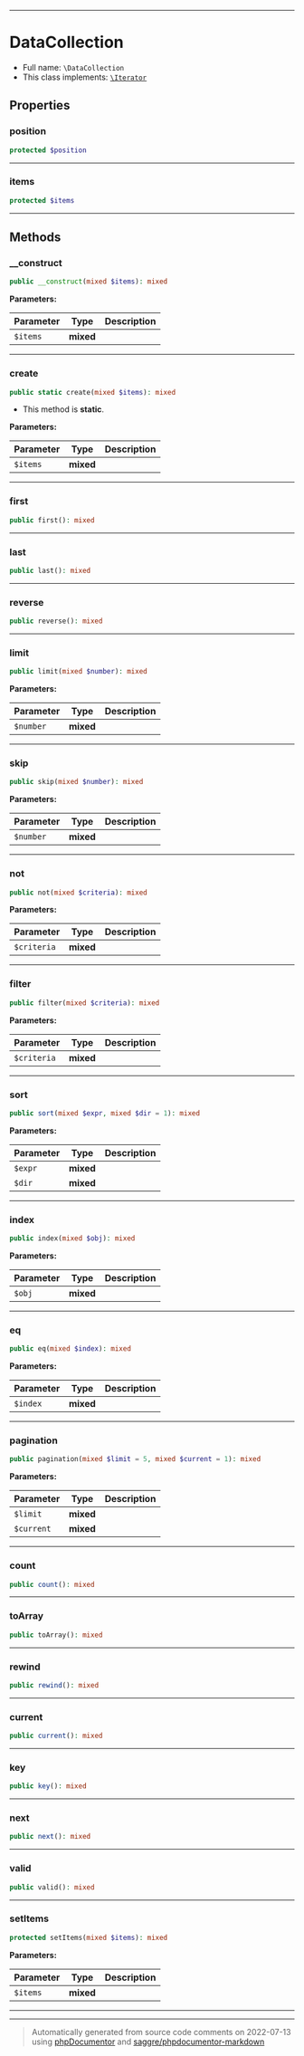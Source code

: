 ***

# DataCollection





* Full name: `\DataCollection`
* This class implements:
[`\Iterator`](./Iterator.md)



## Properties


### position



```php
protected $position
```






***

### items



```php
protected $items
```






***

## Methods


### __construct



```php
public __construct(mixed $items): mixed
```








**Parameters:**

| Parameter | Type | Description |
|-----------|------|-------------|
| `$items` | **mixed** |  |




***

### create



```php
public static create(mixed $items): mixed
```



* This method is **static**.




**Parameters:**

| Parameter | Type | Description |
|-----------|------|-------------|
| `$items` | **mixed** |  |




***

### first



```php
public first(): mixed
```











***

### last



```php
public last(): mixed
```











***

### reverse



```php
public reverse(): mixed
```











***

### limit



```php
public limit(mixed $number): mixed
```








**Parameters:**

| Parameter | Type | Description |
|-----------|------|-------------|
| `$number` | **mixed** |  |




***

### skip



```php
public skip(mixed $number): mixed
```








**Parameters:**

| Parameter | Type | Description |
|-----------|------|-------------|
| `$number` | **mixed** |  |




***

### not



```php
public not(mixed $criteria): mixed
```








**Parameters:**

| Parameter | Type | Description |
|-----------|------|-------------|
| `$criteria` | **mixed** |  |




***

### filter



```php
public filter(mixed $criteria): mixed
```








**Parameters:**

| Parameter | Type | Description |
|-----------|------|-------------|
| `$criteria` | **mixed** |  |




***

### sort



```php
public sort(mixed $expr, mixed $dir = 1): mixed
```








**Parameters:**

| Parameter | Type | Description |
|-----------|------|-------------|
| `$expr` | **mixed** |  |
| `$dir` | **mixed** |  |




***

### index



```php
public index(mixed $obj): mixed
```








**Parameters:**

| Parameter | Type | Description |
|-----------|------|-------------|
| `$obj` | **mixed** |  |




***

### eq



```php
public eq(mixed $index): mixed
```








**Parameters:**

| Parameter | Type | Description |
|-----------|------|-------------|
| `$index` | **mixed** |  |




***

### pagination



```php
public pagination(mixed $limit = 5, mixed $current = 1): mixed
```








**Parameters:**

| Parameter | Type | Description |
|-----------|------|-------------|
| `$limit` | **mixed** |  |
| `$current` | **mixed** |  |




***

### count



```php
public count(): mixed
```











***

### toArray



```php
public toArray(): mixed
```











***

### rewind



```php
public rewind(): mixed
```











***

### current



```php
public current(): mixed
```











***

### key



```php
public key(): mixed
```











***

### next



```php
public next(): mixed
```











***

### valid



```php
public valid(): mixed
```











***

### setItems



```php
protected setItems(mixed $items): mixed
```








**Parameters:**

| Parameter | Type | Description |
|-----------|------|-------------|
| `$items` | **mixed** |  |




***


***
> Automatically generated from source code comments on 2022-07-13 using [phpDocumentor](http://www.phpdoc.org/) and [saggre/phpdocumentor-markdown](https://github.com/Saggre/phpDocumentor-markdown)
